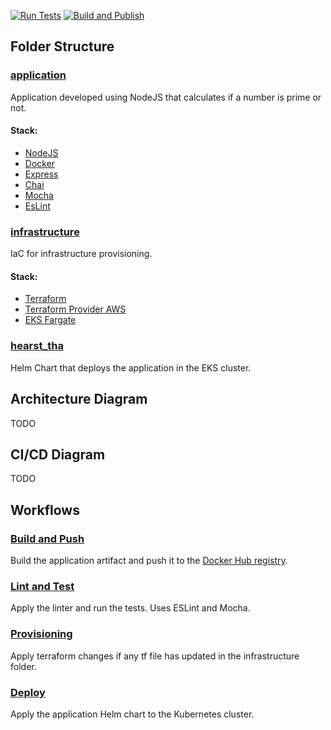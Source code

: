 [![Run Tests](https://github.com/rsilveira65/terraform-playground/actions/workflows/run_linter_and_tests.yaml/badge.svg)](https://github.com/rsilveira65/terraform-playground/actions/workflows/run_linter_and_tests.yaml) [![Build and Publish](https://github.com/rsilveira65/terraform-playground/actions/workflows/build_and_push.yaml/badge.svg)](https://github.com/rsilveira65/terraform-playground/actions/workflows/build_and_push.yaml)

## Folder Structure
### [application](.github/application/README.md)
Application developed using NodeJS that calculates if a number is prime or not.
#### Stack: 
- [NodeJS](https://nodejs.org/en/)
- [Docker](https://www.docker.com/)
- [Express](https://expressjs.com/)
- [Chai](https://chaijs.com/)
- [Mocha](https://mochajs.org/)
- [EsLint](https://eslint.org/)

### [infrastructure](.github/infrastructure/README.md)
IaC for infrastructure provisioning.
#### Stack: 
- [Terraform](https://www.terraform.io/)
- [Terraform Provider AWS](https://www.terraform.io/docs/providers/aws/)
- [EKS Fargate](https://docs.aws.amazon.com/eks/latest/userguide/fargate-platform-image.html)

### [hearst_tha](.github/hearst_tha/README.md)
Helm Chart that deploys the application in the EKS cluster.


## Architecture Diagram
TODO

## CI/CD Diagram
TODO

## Workflows
### [Build and Push](.github/workflows/build_and_push.yaml)
Build the application artifact and push it to the [Docker Hub registry](https://hub.docker.com/r/rsilveira65/hearst_tha).

### [Lint and Test](.github/workflows/run_linter_and_tests.yaml)
Apply the linter and run the tests. Uses ESLint and Mocha.

### [Provisioning](.github/workflows/provisioning.yaml)
Apply terraform changes if any tf file has updated in the infrastructure folder.

### [Deploy](.github/workflows/deploy.yaml)
Apply the application Helm chart to the Kubernetes cluster.